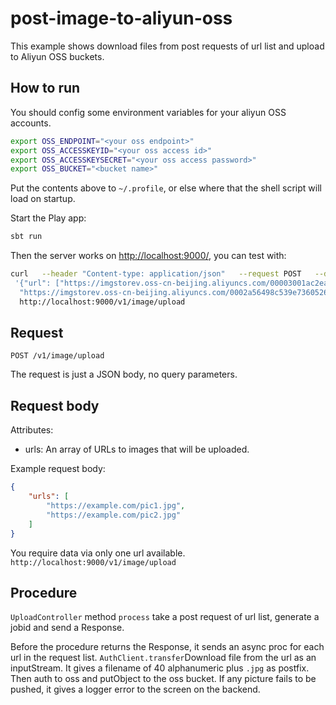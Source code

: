 # post-image-to-aliyun-oss

This example shows download files from post requests of url list and upload to Aliyun OSS buckets. 

## How to run

You should config some environment variables for your aliyun OSS accounts. 

```bash
export OSS_ENDPOINT="<your oss endpoint>"
export OSS_ACCESSKEYID="<your oss access id>"
export OSS_ACCESSKEYSECRET="<your oss access password>"
export OSS_BUCKET="<bucket name>"
```

Put the contents above to `~/.profile`, or else where that the shell script will load on startup.

Start the Play app:

```bash
sbt run
```

Then the server works on [http://localhost:9000/](http://localhost:9000/), you can test with:

```bash
curl   --header "Content-type: application/json"   --request POST   --data
 '{"url": ["https://imgstorev.oss-cn-beijing.aliyuncs.com/00003001ac2eabe0db2039ed650048de1609b5de.jpg",
  "https://imgstorev.oss-cn-beijing.aliyuncs.com/0002a56498c539e7360526a615ffb3147603b7de.png"]}'   
  http://localhost:9000/v1/image/upload
```

## Request

    POST /v1/image/upload

The request is just a JSON body, no query parameters.

## Request body

Attributes:

- urls: An array of URLs to images that will be uploaded.

Example request body:

```json
{
    "urls": [
        "https://example.com/pic1.jpg",
        "https://example.com/pic2.jpg"
    ]
}
```

You require data via only one url available. `http://localhost:9000/v1/image/upload` 

## Procedure

 `UploadController` method `process` take a post request of url list,
 generate a jobid and send a Response. 
 
 Before the procedure returns the Response, it sends an async proc for each url in the request list.
 `AuthClient.transfer`Download file from the url as an inputStream.
  It gives a filename of 40 alphanumeric plus `.jpg` as postfix.
 Then auth to oss and putObject to the oss bucket.
If any picture fails to be pushed, it gives a logger error to the screen on the backend.
 
 